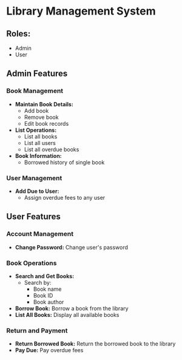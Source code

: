# Library Management System

## Roles:
- Admin
- User

## Admin Features

### Book Management
- **Maintain Book Details:**
  - Add book
  - Remove book
  - Edit book records
- **List Operations:**
  - List all books
  - List all users
  - List all overdue books
- **Book Information:**
  - Borrowed history of single book

### User Management
- **Add Due to User:**
  - Assign overdue fees to any user

## User Features

### Account Management
- **Change Password:** Change user's password

### Book Operations
- **Search and Get Books:**
  - Search by:
    - Book name
    - Book ID
    - Book author
- **Borrow Book:** Borrow a book from the library
- **List All Books:** Display all available books

### Return and Payment
- **Return Borrowed Book:** Return the borrowed book to the library
- **Pay Due:** Pay overdue fees

